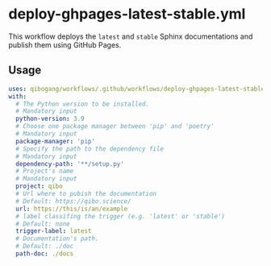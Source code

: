 # deploy-ghpages-latest-stable.yml

This workflow deploys the `latest` and `stable` Sphinx documentations and publish them using GitHub Pages.

## Usage

```yaml
uses: qibogang/workflows/.github/workflows/deploy-ghpages-latest-stable.yml@main
with:
  # The Python version to be installed.
  # Mandatory input
  python-version: 3.9
  # Choose one package manager between 'pip' and 'poetry'
  # Mandatory input 
  package-manager: 'pip'
  # Specify the path to the dependency file 
  # Mandatory input 
  dependency-path: '**/setup.py'
  # Project's name 
  # Mandatory input 
  project: qibo
  # Url where to pubish the documentation
  # Default: https://qibo.science/
  url: https://this/is/an/example
  # label classifing the trigger (e.g. 'latest' or 'stable')
  # Default: none 
  trigger-label: latest 
  # Documentation's path.
  # Default: ./doc
  path-doc: ./docs
```
